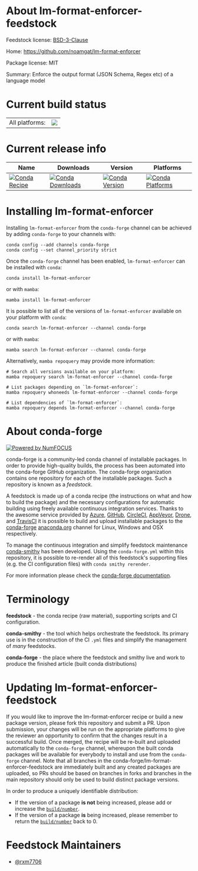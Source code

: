 About lm-format-enforcer-feedstock
==================================

Feedstock license: [BSD-3-Clause](https://github.com/conda-forge/lm-format-enforcer-feedstock/blob/main/LICENSE.txt)

Home: https://github.com/noamgat/lm-format-enforcer

Package license: MIT

Summary: Enforce the output format (JSON Schema, Regex etc) of a language model

Current build status
====================


<table><tr><td>All platforms:</td>
    <td>
      <a href="https://dev.azure.com/conda-forge/feedstock-builds/_build/latest?definitionId=22487&branchName=main">
        <img src="https://dev.azure.com/conda-forge/feedstock-builds/_apis/build/status/lm-format-enforcer-feedstock?branchName=main">
      </a>
    </td>
  </tr>
</table>

Current release info
====================

| Name | Downloads | Version | Platforms |
| --- | --- | --- | --- |
| [![Conda Recipe](https://img.shields.io/badge/recipe-lm--format--enforcer-green.svg)](https://anaconda.org/conda-forge/lm-format-enforcer) | [![Conda Downloads](https://img.shields.io/conda/dn/conda-forge/lm-format-enforcer.svg)](https://anaconda.org/conda-forge/lm-format-enforcer) | [![Conda Version](https://img.shields.io/conda/vn/conda-forge/lm-format-enforcer.svg)](https://anaconda.org/conda-forge/lm-format-enforcer) | [![Conda Platforms](https://img.shields.io/conda/pn/conda-forge/lm-format-enforcer.svg)](https://anaconda.org/conda-forge/lm-format-enforcer) |

Installing lm-format-enforcer
=============================

Installing `lm-format-enforcer` from the `conda-forge` channel can be achieved by adding `conda-forge` to your channels with:

```
conda config --add channels conda-forge
conda config --set channel_priority strict
```

Once the `conda-forge` channel has been enabled, `lm-format-enforcer` can be installed with `conda`:

```
conda install lm-format-enforcer
```

or with `mamba`:

```
mamba install lm-format-enforcer
```

It is possible to list all of the versions of `lm-format-enforcer` available on your platform with `conda`:

```
conda search lm-format-enforcer --channel conda-forge
```

or with `mamba`:

```
mamba search lm-format-enforcer --channel conda-forge
```

Alternatively, `mamba repoquery` may provide more information:

```
# Search all versions available on your platform:
mamba repoquery search lm-format-enforcer --channel conda-forge

# List packages depending on `lm-format-enforcer`:
mamba repoquery whoneeds lm-format-enforcer --channel conda-forge

# List dependencies of `lm-format-enforcer`:
mamba repoquery depends lm-format-enforcer --channel conda-forge
```


About conda-forge
=================

[![Powered by
NumFOCUS](https://img.shields.io/badge/powered%20by-NumFOCUS-orange.svg?style=flat&colorA=E1523D&colorB=007D8A)](https://numfocus.org)

conda-forge is a community-led conda channel of installable packages.
In order to provide high-quality builds, the process has been automated into the
conda-forge GitHub organization. The conda-forge organization contains one repository
for each of the installable packages. Such a repository is known as a *feedstock*.

A feedstock is made up of a conda recipe (the instructions on what and how to build
the package) and the necessary configurations for automatic building using freely
available continuous integration services. Thanks to the awesome service provided by
[Azure](https://azure.microsoft.com/en-us/services/devops/), [GitHub](https://github.com/),
[CircleCI](https://circleci.com/), [AppVeyor](https://www.appveyor.com/),
[Drone](https://cloud.drone.io/welcome), and [TravisCI](https://travis-ci.com/)
it is possible to build and upload installable packages to the
[conda-forge](https://anaconda.org/conda-forge) [anaconda.org](https://anaconda.org/)
channel for Linux, Windows and OSX respectively.

To manage the continuous integration and simplify feedstock maintenance
[conda-smithy](https://github.com/conda-forge/conda-smithy) has been developed.
Using the ``conda-forge.yml`` within this repository, it is possible to re-render all of
this feedstock's supporting files (e.g. the CI configuration files) with ``conda smithy rerender``.

For more information please check the [conda-forge documentation](https://conda-forge.org/docs/).

Terminology
===========

**feedstock** - the conda recipe (raw material), supporting scripts and CI configuration.

**conda-smithy** - the tool which helps orchestrate the feedstock.
                   Its primary use is in the construction of the CI ``.yml`` files
                   and simplify the management of *many* feedstocks.

**conda-forge** - the place where the feedstock and smithy live and work to
                  produce the finished article (built conda distributions)


Updating lm-format-enforcer-feedstock
=====================================

If you would like to improve the lm-format-enforcer recipe or build a new
package version, please fork this repository and submit a PR. Upon submission,
your changes will be run on the appropriate platforms to give the reviewer an
opportunity to confirm that the changes result in a successful build. Once
merged, the recipe will be re-built and uploaded automatically to the
`conda-forge` channel, whereupon the built conda packages will be available for
everybody to install and use from the `conda-forge` channel.
Note that all branches in the conda-forge/lm-format-enforcer-feedstock are
immediately built and any created packages are uploaded, so PRs should be based
on branches in forks and branches in the main repository should only be used to
build distinct package versions.

In order to produce a uniquely identifiable distribution:
 * If the version of a package **is not** being increased, please add or increase
   the [``build/number``](https://docs.conda.io/projects/conda-build/en/latest/resources/define-metadata.html#build-number-and-string).
 * If the version of a package **is** being increased, please remember to return
   the [``build/number``](https://docs.conda.io/projects/conda-build/en/latest/resources/define-metadata.html#build-number-and-string)
   back to 0.

Feedstock Maintainers
=====================

* [@rxm7706](https://github.com/rxm7706/)

